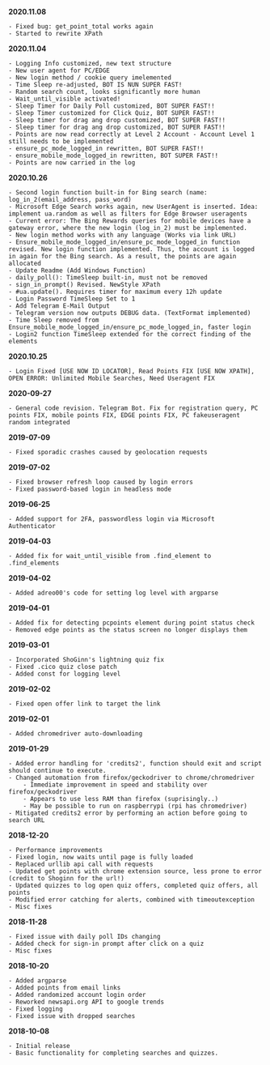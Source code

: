 **2020.11.08**

    - Fixed bug: get_point_total works again 
    - Started to rewrite XPath
**2020.11.04**

    - Logging Info customized, new text structure
    - New user agent for PC/EDGE
    - New login method / cookie query imelemented
    - Time Sleep re-adjusted, BOT IS NUN SUPER FAST!
    - Random search count, looks significantly more human
    - Wait_until_visible activated!
    - Sleep Timer for Daily Poll customized, BOT SUPER FAST!!
    - Sleep Timer customized for Click Quiz, BOT SUPER FAST!!
    - Sleep timer for drag ang drop customized, BOT SUPER FAST!!
    - Sleep timer for drag ang drop customized, BOT SUPER FAST!!
    - Points are now read correctly at Level 2 Account - Account Level 1 still needs to be implemented
    - ensure_pc_mode_logged_in rewritten, BOT SUPER FAST!!
    - ensure_mobile_mode_logged_in rewritten, BOT SUPER FAST!!
    - Points are now carried in the log
    
**2020.10.26**

    - Second login function built-in for Bing search (name: log_in_2(email_address, pass_word)
    - Microsoft Edge Search works again, new UserAgent is inserted. Idea: implement ua.random as well as filters for Edge Browser useragents
    - Current error: The Bing Rewards queries for mobile devices have a gateway error, where the new login (log_in_2) must be implemented.
    - New login method works with any language (Works via link URL)
    - Ensure_mobile_mode_logged_in/ensure_pc_mode_logged_in function revised. New login function implemented. Thus, the account is logged in again for the Bing search. As a result, the points are again allocated
    - Update Readme (Add Windows Function)
    - daily_poll(): TimeSleep built-in, must not be removed
    - sign_in_prompt() Revised. NewStyle XPath
    - #ua.update(). Requires timer for maximum every 12h update
    - Login Password TimeSleep Set to 1
    - Add Telegram E-Mail Output
    - Telegram version now outputs DEBUG data. (TextFormat implemented)
    - Time Sleep removed from Ensure_mobile_mode_logged_in/ensure_pc_mode_logged_in, faster login
    - Login2 function TimeSleep extended for the correct finding of the elements
**2020.10.25**

    - Login Fixed [USE NOW ID LOCATOR], Read Points FIX [USE NOW XPATH], OPEN ERROR: Unlimited Mobile Searches, Need Useragent FIX
**2020-09-27**

    - General code revision. Telegram Bot. Fix for registration query, PC points FIX, mobile points FIX, EDGE points FIX, PC fakeuseragent random integrated
**2019-07-09**

    - Fixed sporadic crashes caused by geolocation requests
**2019-07-02**

    - Fixed browser refresh loop caused by login errors
    - Fixed password-based login in headless mode
**2019-06-25**

    - Added support for 2FA, passwordless login via Microsoft Authenticator
**2019-04-03**

    - Added fix for wait_until_visible from .find_element to .find_elements
**2019-04-02**

    - Added adreo00's code for setting log level with argparse
**2019-04-01**

    - Added fix for detecting pcpoints element during point status check
    - Removed edge points as the status screen no longer displays them
**2019-03-01**

    - Incorporated ShoGinn's lightning quiz fix
    - Fixed .cico quiz close patch
    - Added const for logging level
**2019-02-02**

    - Fixed open offer link to target the link
**2019-02-01**

    - Added chromedriver auto-downloading
**2019-01-29**

    - Added error handling for 'credits2', function should exit and script should continue to execute.
    - Changed automation from firefox/geckodriver to chrome/chromedriver
        - Immediate improvement in speed and stability over firefox/geckodriver
        - Appears to use less RAM than firefox (suprisingly..)
        - May be possible to run on raspberrypi (rpi has chromedriver)
    - Mitigated credits2 error by performing an action before going to search URL
**2018-12-20**

    - Performance improvements
    - Fixed login, now waits until page is fully loaded
    - Replaced urllib api call with requests
    - Updated get points with chrome extension source, less prone to error (credit to Shoginn for the url!)
    - Updated quizzes to log open quiz offers, completed quiz offers, all points
    - Modified error catching for alerts, combined with timeoutexception
    - Misc fixes
**2018-11-28**

    - Fixed issue with daily poll IDs changing
    - Added check for sign-in prompt after click on a quiz
    - Misc fixes
**2018-10-20**

    - Added argparse
    - Added points from email links
    - Added randomized account login order
    - Reworked newsapi.org API to google trends
    - Fixed logging
    - Fixed issue with dropped searches
**2018-10-08**

    - Initial release
    - Basic functionality for completing searches and quizzes.
